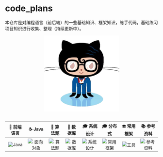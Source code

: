 # code_plans

本仓库是对编程语言（前后端）的一些基础知识、框架知识，练手代码，基础练习项目知识进行收集、整理（持续更新中）。<br/>

<div align="center"><img src="https://github.com/DuHouAn/ImagePro/raw/master/logo.png" width="250px"/></div>

<div align="center">

</div><br/>

|                           👫 前端语言                            |                        ☕️ Java                             |                           📝 算法题                           |                           💾 数据库                           |                          🎓 系统设计                          |                       🎓 分布式                           |                   ☎️ 常用框架                  |                          📚 参考资料                          |
| :----------------------------------------------------------: | :----------------------------------------------------------: | :----------------------------------------------------------: | :----------------------------------------------------------: | :----------------------------------------------------------: | :----------------------------------------------------------: | :----------------------------------------------------------: | :----------------------------------------------------------: |
| <a><img src="https://img.shields.io/badge/前端语言-三剑客、vue-green.svg" alt="Java"/></a> | <a><img src="https://img.shields.io/badge/java-Java-yellow.svg" alt="面向对象"/></a> | <a><img src="https://img.shields.io/badge/programming-算法题-orange.svg" alt="算法题"/></a> | <a><img src="https://img.shields.io/badge/database-数据库-red.svg" alt="数据库"/></a> | <a><img src="https://img.shields.io/badge/system design-系统设计-9cf.svg" alt="系统设计"/></a> | <a><img src="https://img.shields.io/badge/distributed system-分布式-lightgrey.svg" alt="常用框架"/></a> | <a><img src="https://img.shields.io/badge/framework-常用框架-blueviolet.svg" alt="工具"/></a> | <a><img src="https://img.shields.io/badge/reference-参考资料-1ce.svg" alt="参考资料"/></a> |








